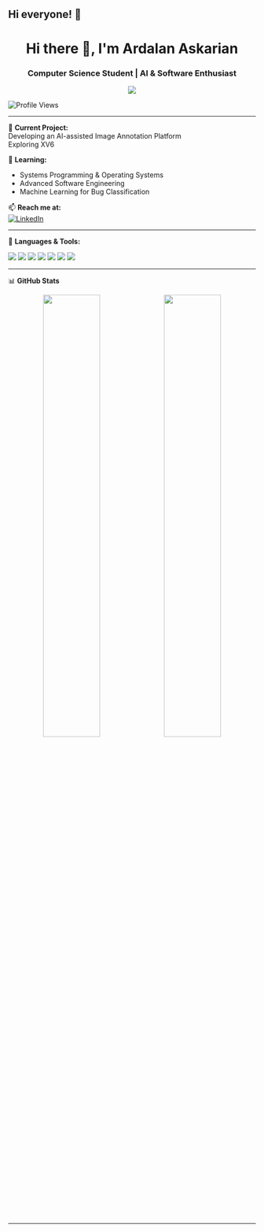 ## Hi everyone! 👋

<h1 align="center">Hi there 👋, I'm Ardalan Askarian</h1>
<h3 align="center">Computer Science Student | AI & Software Enthusiast</h3>

<p align="center">
  <img src="https://readme-typing-svg.herokuapp.com?lines=Welcome+to+my+GitHub!;Full-stack+developer+in+training;Building+cool+things+with+code..." />
</p>

![Profile Views](https://komarev.com/ghpvc/?username=ArdalanAskarian&color=blue&style=flat)

---

🔭 **Current Project:**  
Developing an AI-assisted Image Annotation Platform  
Exploring XV6  

🌱 **Learning:**  
- Systems Programming & Operating Systems  
- Advanced Software Engineering 
- Machine Learning for Bug Classification  

📫 **Reach me at:**  
[![LinkedIn](https://img.shields.io/badge/-LinkedIn-blue?style=flat-square&logo=Linkedin&logoColor=white)](https://www.linkedin.com/in/ardalan-askarian-79221a24b?lipi=urn%3Ali%3Apage%3Ad_flagship3_profile_view_base_contact_details%3B%2Bj2HC%2B8hSuCcEw8D1FTHew%3D%3D)

---

🧰 **Languages & Tools:**  
<p>
  <img src="https://img.shields.io/badge/Python-3776AB?style=flat&logo=python&logoColor=white" />
  <img src="https://img.shields.io/badge/JavaScript-F7DF1E?style=flat&logo=javascript&logoColor=black" />
  <img src="https://img.shields.io/badge/React-20232A?style=flat&logo=react&logoColor=61DAFB" />
  <img src="https://img.shields.io/badge/Docker-2496ED?style=flat&logo=docker&logoColor=white" />
  <img src="https://img.shields.io/badge/SQL-336791?style=flat&logo=postgresql&logoColor=white" />
  <img src="https://img.shields.io/badge/Git-F05032?style=flat&logo=git&logoColor=white" />
  <img src="https://img.shields.io/badge/Linux-FCC624?style=flat&logo=linux&logoColor=black" />
</p>

---

📊 **GitHub Stats**
<p align="center">
  <img src="https://github-readme-stats.vercel.app/api?username=ArdalanAskarian&show_icons=true&theme=radical" width="48%" />
  <img src="https://github-readme-streak-stats.herokuapp.com/?user=ArdalanAskarian&theme=radical" width="48%" />
</p>

---
